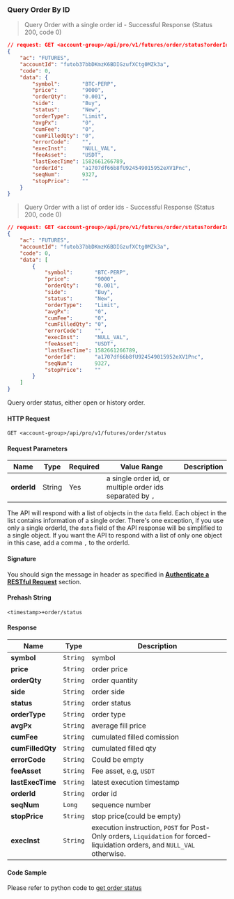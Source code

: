 ### Query Order By ID


> Query Order with a single order id - Successful Response (Status 200, code 0)

```json
// request: GET <account-group>/api/pro/v1/futures/order/status?orderId=a1707df66b8fU924549015952eXV1Pnc
{
    "ac": "FUTURES",
    "accountId": "futob37bbDKmzK6BDIGzufXCtg0MZk3a",
    "code": 0,
    "data": {
        "symbol":       "BTC-PERP",
        "price":        "9000",
        "orderQty":     "0.001",
        "side":         "Buy",
        "status":       "New",
        "orderType":    "Limit",
        "avgPx":        "0",
        "cumFee":       "0",
        "cumFilledQty": "0",
        "errorCode":    "",
        "execInst":     "NULL_VAL",
        "feeAsset":     "USDT",
        "lastExecTime": 1582661266789,
        "orderId":      "a1707df66b8fU924549015952eXV1Pnc",
        "seqNum":       9327,
        "stopPrice":    ""
    }
}
```


> Query Order with a list of order ids - Successful Response (Status 200, code 0)

```json
// request: GET <account-group>/api/pro/v1/futures/order/status?orderId=a1707df66b8fU924549015952eXV1Pnc,
{
    "ac": "FUTURES",
    "accountId": "futob37bbDKmzK6BDIGzufXCtg0MZk3a",
    "code": 0,
    "data": [
        {
            "symbol":       "BTC-PERP",
            "price":        "9000",
            "orderQty":     "0.001",
            "side":         "Buy",
            "status":       "New",
            "orderType":    "Limit",
            "avgPx":        "0",
            "cumFee":       "0",
            "cumFilledQty": "0",
            "errorCode":    "",
            "execInst":     "NULL_VAL",
            "feeAsset":     "USDT",
            "lastExecTime": 1582661266789,
            "orderId":      "a1707df66b8fU924549015952eXV1Pnc",
            "seqNum":       9327,
            "stopPrice":    ""
        }
    ]
}
```

Query order status, either open or history order.

#### HTTP Request

`GET <account-group>/api/pro/v1/futures/order/status`

#### Request Parameters

Name        | Type   |Required| Value Range                                               | Description
----------- |--------|------- | --------------------------------------------------------- | ------------------------------
**orderId** | String |  Yes   | a single order id, or multiple order ids separated by `,` |

The API will respond with a list of objects in the `data` field. Each object in the list contains information of a single order. There's one exception, if you 
use only a single orderId, the `data` field of the API response will be simplified to a single object. If you want the API to respond with a list of only one 
object in this case, add a comma `,` to the orderId.

#### Signature

You should sign the message in header as specified in [**Authenticate a RESTful Request**](#sign-request) section.

#### Prehash String

`<timestamp>+order/status`

#### Response

Name             | Type     | Description
---------------- | -------- | ------------- 
**symbol**       | `String` | symbol
**price**        | `String` | order price
**orderQty**     | `String` | order quantity
**side**         | `String` | order side
**status**       | `String` | order status
**orderType**    | `String` | order type
**avgPx**        | `String` | average fill price
**cumFee**       | `String` | cumulated filled comission
**cumFilledQty** | `String` | cumulated filled qty
**errorCode**    | `String` | Could be empty
**feeAsset**     | `String` | Fee asset, e.g, `USDT`
**lastExecTime** | `String` | latest execution timestamp
**orderId**      | `String` | order id
**seqNum**       | `Long`   | sequence number
**stopPrice**    | `String` | stop price(could be empty)
**execInst**     | `String` | execution instruction, `POST` for Post-Only orders, `Liquidation` for forced-liquidation orders, and `NULL_VAL` otherwise.


#### Code Sample

Please refer to python code to [get order status](https://github.com/bitmax-exchange/bitmax-futures-api-demo/blob/master/python/lookup-order-status-by-id.py)


